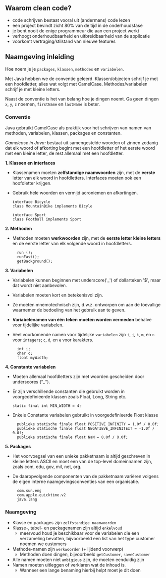 ## Waarom clean code?

- code schrijven bestaat vooral uit (andermans) code lezen
- een project bevindt zicht 80% van de tijd in de onderhoudsfase
- je bent nooit de enige programmeur die aan een project werkt
- verhoogt onderhoudbaarheid en uitbreidbaarheid van de applicatie
- voorkomt vertraging/stilstand van nieuwe features

## Naamgeving inleiding

Hoe noem je je `packages`, `klassen`, `methodes` en `variabelen`.

Met Java hebben we de conventie geleerd. Klassen/objecten schrijf je met een hoofdletter, alles wat volgt met CamelCase. Methodes/variabelen schrijf je met kleine letters.

Naast de conventie is het van belang hoe je dingen noemt. Ga geen dingen `x`, `y`, `z` noemen, `firstName` en `lastName` is beter. 

### Conventie

Java gebruikt CamelCase als praktijk voor het schrijven van namen van methoden, variabelen, klassen, packages en constanten.

<i>Camelcase in Java:</i> bestaat uit samengestelde woorden of zinnen zodanig dat elk woord of afkorting begint met een hoofdletter of het eerste woord met een kleine letter, de rest allemaal met een hoofdletter.

<b>1. Klassen en interfaces </b>
* Klassenamen moeten <b>zelfstandige naamwoorden</b> zijn, met de <b>eerste</b> letter van elk woord in hoofdletters. Interfaces moeten ook een hoofdletter krijgen.
* Gebruik hele woorden en vermijd acroniemen en afkortingen.

      interface Bicycle
      class MountainBike implements Bicyle
    
      interface Sport
      class Football implements Sport

<b>2. Methoden</b>
* Methoden moeten <b>werkwoorden</b> zijn, met de <b>eerste letter kleine letters</b> en de eerste letter van elk volgende woord in hoofdletters.

        run ();
        runFast();
        getBackground();

<b>3. Variabelen</b> 
* Variabelen kunnen beginnen met underscore('_') of dollarteken '$', maar dat wordt niet aanbevolen.
* Variabelen moeten kort en betekenisvol zijn.
* Ze moeten mnemotechnisch zijn, d.w.z. ontworpen om aan de toevallige waarnemer de bedoeling van het gebruik aan te geven. 
* <b>Variabelenamen van één teken moeten worden vermeden</b> behalve voor tijdelijke variabelen.
* Veel voorkomende namen voor tijdelijke `variabelen` zijn `i`, `j`, `k`, `m`, en `n` voor `integers`; `c`, `d`, en `e` voor karakters.

        int i;
        char c;
        float myWidth;

<b>4. Constante variabelen</b>
* Moeten allemaal hoofdletters zijn met woorden gescheiden door underscores ("_").
* Er zijn verschillende constanten die gebruikt worden in voorgedefinieerde klassen zoals Float, Long, String etc.

      static final int MIN_WIDTH = 4;

* Enkele Constante variabelen gebruikt in voorgedefinieerde Float klasse

        publieke statische finale float POSITIVE_INFINITY = 1.0f / 0.0f;
        publieke statische finale float NEGATIEVE_INFINITEIT = -1.0f / 0.0f;
        publieke statische finale float NaN = 0.0f / 0.0f;

<b>5. Packages</b>
* Het voorvoegsel van een unieke pakketnaam is altijd geschreven in kleine letters ASCII en moet een van de top-level domeinnamen zijn, zoals com, edu, gov, mil, net, org.
* De daaropvolgende componenten van de pakketnaam variëren volgens de eigen interne naamgevingsconventies van een organisatie.

        com.sun.eng
        com.apple.quicktime.v2
        java.lang

### Naamgeving

- Klasse en packages zijn `zelfstandige naamwoorden`
- Klasse-, tabel- en packagenamen zijn altijd `enkelvoud`
  - meervoud houd je beschikbaar voor de variabelen die een verzameling bevatten, bijvoorbeeld een list van het type customer noemen we customers
- Methode-namen zijn `werkwoorden` (+ lijdend voorwerp)
  - Methoden doen dingen, bijvoorbeeld `getCustomer`, `saveCustomer`
- Alle namen moeten niet `ambigious` zijn, de moeten eenduidig zijn
- Namen moeten uitleggen of verklaren wat de inhoud is. 
  - Wanneer een lange benaming hierbij helpt moet je dit doen

